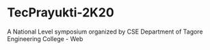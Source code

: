 # TecPrayukti-2K20
A National Level symposium organized by CSE Department of Tagore Engineering College - Web

